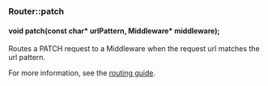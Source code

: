 <h3 id='router-patch'>Router::patch</h3>
<h4 class='variant'>void patch(const char* urlPattern, Middleware* middleware);</h4>

Routes a PATCH request to a Middleware when the request url matches the url pattern.

For more information, see the [routing guide](/guide/routing.html).
